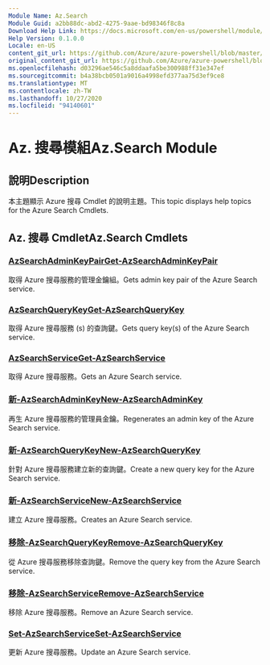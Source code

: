 ```yaml
---
Module Name: Az.Search
Module Guid: a2bb88dc-abd2-4275-9aae-bd98346f8c8a
Download Help Link: https://docs.microsoft.com/en-us/powershell/module/az.search
Help Version: 0.1.0.0
Locale: en-US
content_git_url: https://github.com/Azure/azure-powershell/blob/master/src/Search/Search/help/Az.Search.md
original_content_git_url: https://github.com/Azure/azure-powershell/blob/master/src/Search/Search/help/Az.Search.md
ms.openlocfilehash: d03296ae546c5a8ddaafa5be300988ff31e347ef
ms.sourcegitcommit: b4a38bcb0501a9016a4998efd377aa75d3ef9ce8
ms.translationtype: MT
ms.contentlocale: zh-TW
ms.lasthandoff: 10/27/2020
ms.locfileid: "94140601"
---
```

# <span data-ttu-id="71827-101">Az. 搜尋模組</span><span class="sxs-lookup"><span data-stu-id="71827-101">Az.Search Module</span></span>
## <span data-ttu-id="71827-102">說明</span><span class="sxs-lookup"><span data-stu-id="71827-102">Description</span></span>
<span data-ttu-id="71827-103">本主題顯示 Azure 搜尋 Cmdlet 的說明主題。</span><span class="sxs-lookup"><span data-stu-id="71827-103">This topic displays help topics for the Azure Search Cmdlets.</span></span>

## <span data-ttu-id="71827-104">Az. 搜尋 Cmdlet</span><span class="sxs-lookup"><span data-stu-id="71827-104">Az.Search Cmdlets</span></span>
### [<span data-ttu-id="71827-105">AzSearchAdminKeyPair</span><span class="sxs-lookup"><span data-stu-id="71827-105">Get-AzSearchAdminKeyPair</span></span>](Get-AzSearchAdminKeyPair.md)
<span data-ttu-id="71827-106">取得 Azure 搜尋服務的管理金鑰組。</span><span class="sxs-lookup"><span data-stu-id="71827-106">Gets admin key pair of the Azure Search service.</span></span>

### [<span data-ttu-id="71827-107">AzSearchQueryKey</span><span class="sxs-lookup"><span data-stu-id="71827-107">Get-AzSearchQueryKey</span></span>](Get-AzSearchQueryKey.md)
<span data-ttu-id="71827-108">取得 Azure 搜尋服務 (s) 的查詢鍵。</span><span class="sxs-lookup"><span data-stu-id="71827-108">Gets query key(s) of the Azure Search service.</span></span>

### [<span data-ttu-id="71827-109">AzSearchService</span><span class="sxs-lookup"><span data-stu-id="71827-109">Get-AzSearchService</span></span>](Get-AzSearchService.md)
<span data-ttu-id="71827-110">取得 Azure 搜尋服務。</span><span class="sxs-lookup"><span data-stu-id="71827-110">Gets an Azure Search service.</span></span>

### [<span data-ttu-id="71827-111">新-AzSearchAdminKey</span><span class="sxs-lookup"><span data-stu-id="71827-111">New-AzSearchAdminKey</span></span>](New-AzSearchAdminKey.md)
<span data-ttu-id="71827-112">再生 Azure 搜尋服務的管理員金鑰。</span><span class="sxs-lookup"><span data-stu-id="71827-112">Regenerates an admin key of the Azure Search service.</span></span>

### [<span data-ttu-id="71827-113">新-AzSearchQueryKey</span><span class="sxs-lookup"><span data-stu-id="71827-113">New-AzSearchQueryKey</span></span>](New-AzSearchQueryKey.md)
<span data-ttu-id="71827-114">針對 Azure 搜尋服務建立新的查詢鍵。</span><span class="sxs-lookup"><span data-stu-id="71827-114">Create a new query key for the Azure Search service.</span></span>

### [<span data-ttu-id="71827-115">新-AzSearchService</span><span class="sxs-lookup"><span data-stu-id="71827-115">New-AzSearchService</span></span>](New-AzSearchService.md)
<span data-ttu-id="71827-116">建立 Azure 搜尋服務。</span><span class="sxs-lookup"><span data-stu-id="71827-116">Creates an Azure Search service.</span></span>

### [<span data-ttu-id="71827-117">移除-AzSearchQueryKey</span><span class="sxs-lookup"><span data-stu-id="71827-117">Remove-AzSearchQueryKey</span></span>](Remove-AzSearchQueryKey.md)
<span data-ttu-id="71827-118">從 Azure 搜尋服務移除查詢鍵。</span><span class="sxs-lookup"><span data-stu-id="71827-118">Remove the query key from the Azure Search service.</span></span>

### [<span data-ttu-id="71827-119">移除-AzSearchService</span><span class="sxs-lookup"><span data-stu-id="71827-119">Remove-AzSearchService</span></span>](Remove-AzSearchService.md)
<span data-ttu-id="71827-120">移除 Azure 搜尋服務。</span><span class="sxs-lookup"><span data-stu-id="71827-120">Remove an Azure Search service.</span></span>

### [<span data-ttu-id="71827-121">Set-AzSearchService</span><span class="sxs-lookup"><span data-stu-id="71827-121">Set-AzSearchService</span></span>](Set-AzSearchService.md)
<span data-ttu-id="71827-122">更新 Azure 搜尋服務。</span><span class="sxs-lookup"><span data-stu-id="71827-122">Update an Azure Search service.</span></span>

